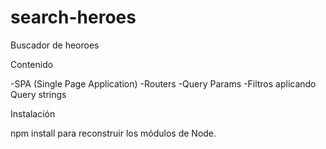 # search-heroes
Buscador de heoroes

Contenido

-SPA (Single Page Application) -Routers -Query Params -Filtros aplicando Query strings

Instalación

npm install para reconstruir los módulos de Node.
